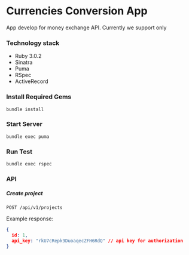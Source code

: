 # Currencies Conversion App

App develop for money exchange API. Currently we support only 

### Technology stack

- Ruby 3.0.2
- Sinatra 
- Puma
- RSpec
- ActiveRecord

### Install Required Gems

```
bundle install
```

### Start Server 

```
bundle exec puma
```

### Run Test 

```
bundle exec rspec
```

### API

##### Create project

`POST /api/v1/projects`

Example response:
```json
{
  id: 1,
  api_key: "rkU7cRepk9DuoaqecZFH6RdQ" // api key for authorization
}
```